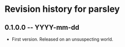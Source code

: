 # Revision history for parsley

## 0.1.0.0 -- YYYY-mm-dd

* First version. Released on an unsuspecting world.
